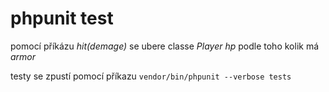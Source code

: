 # phpunit test
pomocí příkázu *hit(demage)* se ubere classe *Player* *hp* podle toho kolik má *armor*

testy se zpustí pomocí příkazu `vendor/bin/phpunit --verbose tests`
